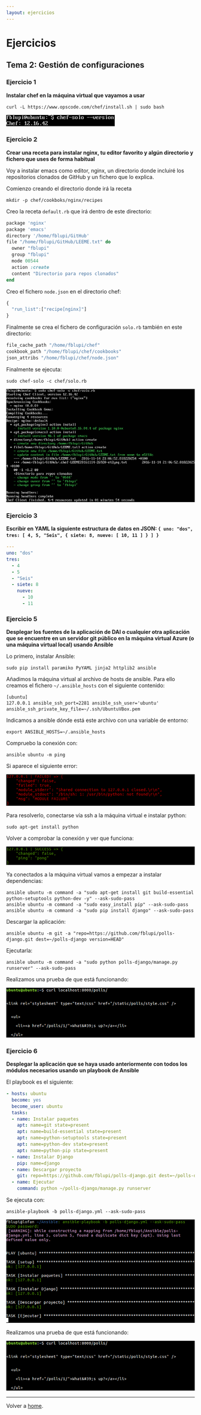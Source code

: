 ```yaml
---
layout: ejercicios
---
```


# Ejercicios

## Tema 2: Gestión de configuraciones

### Ejercicio 1

**Instalar chef en la máquina virtual que vayamos a usar**

```
curl -L https://www.opscode.com/chef/install.sh | sudo bash
```

![Chef Installation](images/chef-installation.png "chef-installation")

### Ejercicio 2

**Crear una receta para instalar nginx, tu editor favorito y algún directorio y fichero que uses de forma habitual**

Voy a instalar emacs como editor, nginx, un directorio donde incluiré los repositorios clonados de GitHub y un fichero que lo explica.

Comienzo creando el directorio donde irá la receta

```
mkdir -p chef/cookboks/nginx/recipes
```

Creo la receta `default.rb` que irá dentro de este directorio:

```rb
package 'nginx'
package 'emacs'
directory '/home/fblupi/GitHub'
file "/home/fblupi/GitHub/LEEME.txt" do
  owner "fblupi"
  group "fblupi"
  mode 00544
  action :create
  content "Directorio para repos clonados"
end
```

Creo el fichero `node.json` en el directorio chef:

```js
{
  "run_list":["recipe[nginx]"]
}
```

Finalmente se crea el fichero de configuración `solo.rb` también en este directorio:

```rb
file_cache_path "/home/fblupi/chef"
cookbook_path "/home/fblupi/chef/cookbooks"
json_attribs "/home/fblupi/chef/node.json"
```

Finalmente se ejecuta:

```
sudo chef-solo -c chef/solo.rb
```

![Chef Recipe](images/chef-recipe.png "chef-recipe")

### Ejercicio 3

**Escribir en YAML la siguiente estructura de datos en JSON: `{ uno: "dos", tres: [ 4, 5, "Seis", { siete: 8, nueve: [ 10, 11 ] } ] }`**

```yaml
---
uno: "dos"
tres:
  - 4
  - 5
  - "Seis"
  - siete: 8
    nueve:
      - 10
      - 11
```

### Ejercicio 5

**Desplegar los fuentes de la aplicación de DAI o cualquier otra aplicación que se encuentre en un servidor git público en la máquina virtual Azure (o una máquina virtual local) usando Ansible**

Lo primero, instalar Ansible:

```
sudo pip install paramiko PyYAML jinja2 httplib2 ansible
```

Añadimos la máquina virtual al archivo de hosts de ansible. Para ello creamos el fichero `~/.ansible_hosts` con el siguiente contenido:

```
[ubuntu]
127.0.0.1 ansible_ssh_port=2281 ansible_ssh_user='ubuntu' ansible_ssh_private_key_file=~/.ssh/UbuntuVBox.pem
```

Indicamos a ansible dónde está este archivo con una variable de entorno:

```
export ANSIBLE_HOSTS=~/.ansible_hosts
```

Compruebo la conexión con:

```
ansible ubuntu -m ping
```

Si aparece el siguiente error:

![Ansible needs Python](images/ansible-needs-python.png "ansible-needs-python")

Para resolverlo, conectarse vía ssh a la máquina virtual e instalar python:

```
sudo apt-get install python
```

Volver a comprobar la conexión y ver que funciona:

![Ansible connection](images/ansible-connection.png "ansible-connection")

Ya conectados a la máquina virtual vamos a empezar a instalar dependencias:

```
ansible ubuntu -m command -a "sudo apt-get install git build-essential python-setuptools python-dev -y" --ask-sudo-pass
ansible ubuntu -m command -a "sudo easy_install pip" --ask-sudo-pass
ansible ubuntu -m command -a "sudo pip install django" --ask-sudo-pass
```

Descargar la aplicación:

```
ansible ubuntu -m git -a "repo=https://github.com/fblupi/polls-django.git dest=~/polls-django version=HEAD"
```

Ejecutarla:

```
ansible ubuntu -m command -a "sudo python polls-django/manage.py runserver" --ask-sudo-pass
```

Realizamos una prueba de que está funcionando:

![Ansible playbook running](images/ansible-playbook-running.png "ansible-playbook-running")

### Ejercicio 6

**Desplegar la aplicación que se haya usado anteriormente con todos los módulos necesarios usando un playbook de Ansible**

El playbook es el siguiente:

```yml
- hosts: ubuntu
  become: yes
  become_user: ubuntu
  tasks:
  - name: Instalar paquetes
    apt: name=git state=present
    apt: name=build-essential state=present
    apt: name=python-setuptools state=present
    apt: name=python-dev state=present
    apt: name=python-pip state=present
  - name: Instalar Django
    pip: name=django
  - name: Descargar proyecto
    git: repo=https://github.com/fblupi/polls-django.git dest=~/polls-django clone=yes force=yes
  - name: Ejecutar
    command: python ~/polls-django/manage.py runserver
```

Se ejecuta con:

```
ansible-playbook -b polls-django.yml --ask-sudo-pass
```

![Ansible playbook](images/ansible-playbook.png "ansible-playbook")

Realizamos una prueba de que está funcionando:

![Ansible playbook running](images/ansible-playbook-running.png "ansible-playbook-running")

---

Volver a [home](index).
